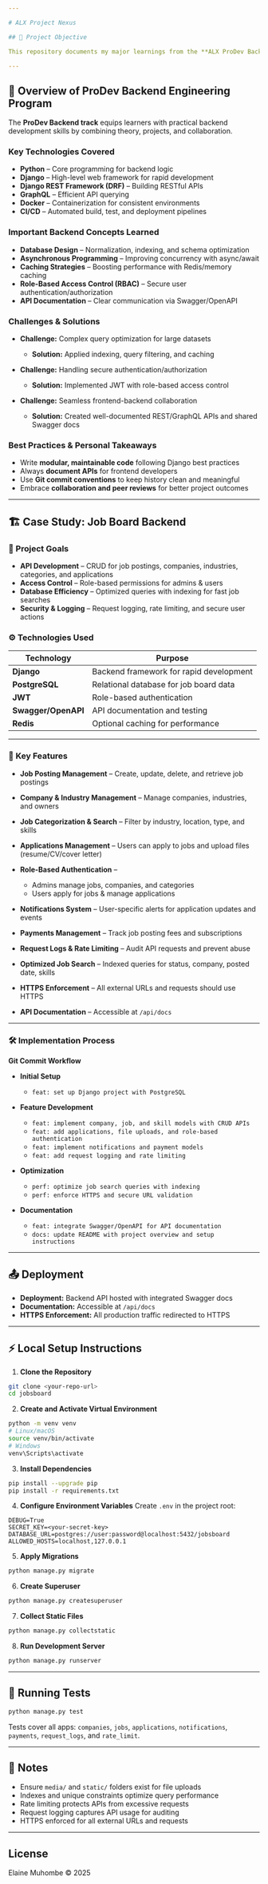 ```yaml
---

# ALX Project Nexus

## 📌 Project Objective

This repository documents my major learnings from the **ALX ProDev Backend Engineering program**. It serves as a knowledge hub showcasing backend engineering concepts, tools, and best practices through real-world applications.

---
```


## 🚀 Overview of ProDev Backend Engineering Program

The **ProDev Backend track** equips learners with practical backend development skills by combining theory, projects, and collaboration.

### Key Technologies Covered

* **Python** – Core programming for backend logic
* **Django** – High-level web framework for rapid development
* **Django REST Framework (DRF)** – Building RESTful APIs
* **GraphQL** – Efficient API querying
* **Docker** – Containerization for consistent environments
* **CI/CD** – Automated build, test, and deployment pipelines

### Important Backend Concepts Learned

* **Database Design** – Normalization, indexing, and schema optimization
* **Asynchronous Programming** – Improving concurrency with async/await
* **Caching Strategies** – Boosting performance with Redis/memory caching
* **Role-Based Access Control (RBAC)** – Secure user authentication/authorization
* **API Documentation** – Clear communication via Swagger/OpenAPI

### Challenges & Solutions

* **Challenge:** Complex query optimization for large datasets

  * **Solution:** Applied indexing, query filtering, and caching
* **Challenge:** Handling secure authentication/authorization

  * **Solution:** Implemented JWT with role-based access control
* **Challenge:** Seamless frontend-backend collaboration

  * **Solution:** Created well-documented REST/GraphQL APIs and shared Swagger docs

### Best Practices & Personal Takeaways

* Write **modular, maintainable code** following Django best practices
* Always **document APIs** for frontend developers
* Use **Git commit conventions** to keep history clean and meaningful
* Embrace **collaboration and peer reviews** for better project outcomes

---

## 🏗 Case Study: Job Board Backend

### 🎯 Project Goals

* **API Development** – CRUD for job postings, companies, industries, categories, and applications
* **Access Control** – Role-based permissions for admins & users
* **Database Efficiency** – Optimized queries with indexing for fast job searches
* **Security & Logging** – Request logging, rate limiting, and secure user actions

### ⚙️ Technologies Used

| Technology          | Purpose                                 |
| ------------------- | --------------------------------------- |
| **Django**          | Backend framework for rapid development |
| **PostgreSQL**      | Relational database for job board data  |
| **JWT**             | Role-based authentication               |
| **Swagger/OpenAPI** | API documentation and testing           |
| **Redis**           | Optional caching for performance        |

---

### 🔑 Key Features

* **Job Posting Management** – Create, update, delete, and retrieve job postings
* **Company & Industry Management** – Manage companies, industries, and owners
* **Job Categorization & Search** – Filter by industry, location, type, and skills
* **Applications Management** – Users can apply to jobs and upload files (resume/CV/cover letter)
* **Role-Based Authentication** –

  * Admins manage jobs, companies, and categories
  * Users apply for jobs & manage applications
* **Notifications System** – User-specific alerts for application updates and events
* **Payments Management** – Track job posting fees and subscriptions
* **Request Logs & Rate Limiting** – Audit API requests and prevent abuse
* **Optimized Job Search** – Indexed queries for status, company, posted date, skills
* **HTTPS Enforcement** – All external URLs and requests should use HTTPS
* **API Documentation** – Accessible at `/api/docs`

---

### 🛠 Implementation Process

**Git Commit Workflow**

* **Initial Setup**

  * `feat: set up Django project with PostgreSQL`
* **Feature Development**

  * `feat: implement company, job, and skill models with CRUD APIs`
  * `feat: add applications, file uploads, and role-based authentication`
  * `feat: implement notifications and payment models`
  * `feat: add request logging and rate limiting`
* **Optimization**

  * `perf: optimize job search queries with indexing`
  * `perf: enforce HTTPS and secure URL validation`
* **Documentation**

  * `feat: integrate Swagger/OpenAPI for API documentation`
  * `docs: update README with project overview and setup instructions`

---

## 📤 Deployment

* **Deployment:** Backend API hosted with integrated Swagger docs
* **Documentation:** Accessible at `/api/docs`
* **HTTPS Enforcement:** All production traffic redirected to HTTPS

---

## ⚡ Local Setup Instructions

1. **Clone the Repository**

```bash
git clone <your-repo-url>
cd jobsboard
```

2. **Create and Activate Virtual Environment**

```bash
python -m venv venv
# Linux/macOS
source venv/bin/activate
# Windows
venv\Scripts\activate
```

3. **Install Dependencies**

```bash
pip install --upgrade pip
pip install -r requirements.txt
```

4. **Configure Environment Variables**
   Create `.env` in the project root:

```env
DEBUG=True
SECRET_KEY=<your-secret-key>
DATABASE_URL=postgres://user:password@localhost:5432/jobsboard
ALLOWED_HOSTS=localhost,127.0.0.1
```

5. **Apply Migrations**

```bash
python manage.py migrate
```

6. **Create Superuser**

```bash
python manage.py createsuperuser
```

7. **Collect Static Files**

```bash
python manage.py collectstatic
```

8. **Run Development Server**

```bash
python manage.py runserver
```

---

## 🧪 Running Tests

```bash
python manage.py test
```

Tests cover all apps: `companies`, `jobs`, `applications`, `notifications`, `payments`, `request_logs`, and `rate_limit`.

---

## 📌 Notes

* Ensure `media/` and `static/` folders exist for file uploads
* Indexes and unique constraints optimize query performance
* Rate limiting protects APIs from excessive requests
* Request logging captures API usage for auditing
* HTTPS enforced for all external URLs and requests

---

## License

Elaine Muhombe © 2025

```
